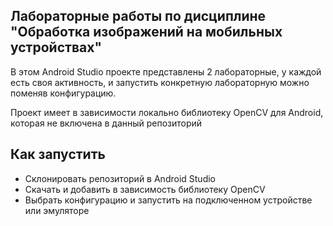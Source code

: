 ## Лабораторные работы по дисциплине "Обработка изображений на мобильных устройствах"
В этом Android Studio проекте представлены 2 лабораторные, у каждой есть своя активность, и запустить конкретную лабораторную можно поменяв конфигурацию.

Проект имеет в зависимости локально библиотеку OpenCV для Android, которая не включена в данный репозиторий

## Как запустить
- Склонировать репозиторий в Android Studio
- Скачать и добавить в зависимость библиотеку OpenCV
- Выбрать конфигурацию и запустить на подключенном устройстве или эмуляторе
